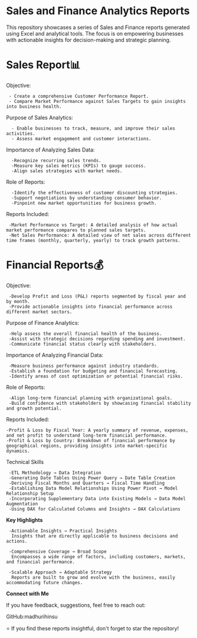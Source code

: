 # Sales and Finance Analytics Reports
This repository showcases a series of Sales and Finance reports generated using Excel and analytical tools. The focus is on empowering businesses with actionable insights for decision-making and strategic planning.

# **Sales Report**📊

 Objective:

     - Create a comprehensive Customer Performance Report.
     - Compare Market Performance against Sales Targets to gain insights into business health.
      
Purpose of Sales Analytics:

      - Enable businesses to track, measure, and improve their sales activities.
      - Assess market engagement and customer interactions.
      
Importance of Analyzing Sales Data:

      -Recognize recurring sales trends.
      -Measure key sales metrics (KPIs) to gauge success.
      -Align sales strategies with market needs.
      
Role of Reports:

      -Identify the effectiveness of customer discounting strategies.
      -Support negotiations by understanding consumer behavior.
      -Pinpoint new market opportunities for business growth.
      
Reports Included:

     -Market Performance vs Target: A detailed analysis of how actual market performance compares to planned sales targets.
     -Net Sales Performance: A detailed view of net sales across different time frames (monthly, quarterly, yearly) to track growth patterns.

 # **Financial Reports**💰

 Objective:
 
     -Develop Profit and Loss (P&L) reports segmented by fiscal year and by month.
     -Provide actionable insights into financial performance across different market sectors.
     
Purpose of Finance Analytics:

     -Help assess the overall financial health of the business.
     -Assist with strategic decisions regarding spending and investment.
     -Communicate financial status clearly with stakeholders.
     
Importance of Analyzing Financial Data:

     -Measure business performance against industry standards.
     -Establish a foundation for budgeting and financial forecasting.
     -Identify areas of cost optimization or potential financial risks.
     
Role of Reports:

     -Align long-term financial planning with organizational goals.
     -Build confidence with stakeholders by showcasing financial stability and growth potential.
     
Reports Included:

    -Profit & Loss by Fiscal Year: A yearly summary of revenue, expenses, and net profit to understand long-term financial performance.
    -Profit & Loss by Country: Breakdown of financial performance by geographical regions, providing insights into market-specific dynamics.

 Technical Skills
 
     -ETL Methodology → Data Integration
     -Generating Date Tables Using Power Query → Date Table Creation
     -Deriving Fiscal Months and Quarters → Fiscal Time Handling
     -Establishing Data Model Relationships Using Power Pivot → Model Relationship Setup
     -Incorporating Supplementary Data into Existing Models → Data Model Augmentation
     -Using DAX for Calculated Columns and Insights → DAX Calculations

**Key Highlights**

     -Actionable Insights → Practical Insights
      Insights that are directly applicable to business decisions and actions.

     -Comprehensive Coverage → Broad Scope
      Encompasses a wide range of factors, including customers, markets, and financial performance.

     -Scalable Approach → Adaptable Strategy
      Reports are built to grow and evolve with the business, easily accommodating future changes.

**Connect with Me**

If you have feedback, suggestions, feel free to reach out:

GitHub:madhurihinsu

⭐ If you find these reports insightful, don't forget to star the repository!
